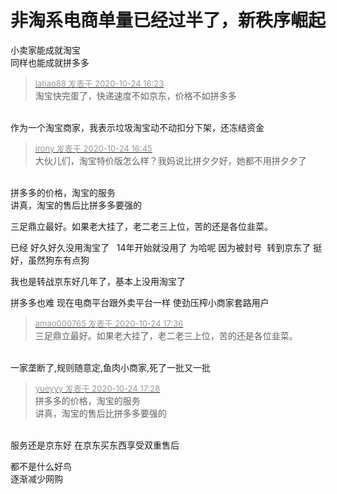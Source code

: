 # 非淘系电商单量已经过半了，新秩序崛起


小卖家能成就淘宝<br />
同样也能成就拼多多 

<div class="quote"><blockquote><font size="2"><a href="https://www.hostloc.com/forum.php?mod=redirect&amp;goto=findpost&amp;pid=9346371&amp;ptid=757973" target="_blank"><font color="#999999">latiao88 发表于 2020-10-24 16:23</font></a></font><br />
淘宝快完蛋了，快递速度不如京东，价格不如拼多多</blockquote></div><br />
<img src="static/image/smiley/default/lol.gif" smilieid="12" border="0" alt="" />作为一个淘宝商家，我表示垃圾淘宝动不动扣分下架，还冻结资金

<div class="quote"><blockquote><font size="2"><a href="https://www.hostloc.com/forum.php?mod=redirect&amp;goto=findpost&amp;pid=9346499&amp;ptid=757973" target="_blank"><font color="#999999">irony 发表于 2020-10-24 16:45</font></a></font><br />
大伙儿们，淘宝特价版怎么样？我妈说比拼夕夕好，她都不用拼夕夕了</blockquote></div><br />
拼多多的价格，淘宝的服务<br />
讲真，淘宝的售后比拼多多要强的<img id="aimg_G8jj3" onclick="zoom(this, this.src, 0, 0, 0)" class="zoom" src="https://cdn.jsdelivr.net/gh/hishis/forum-master/public/images/patch.gif" onmouseover="img_onmouseoverfunc(this)" onload="thumbImg(this)" border="0" alt="" />

三足鼎立最好。如果老大挂了，老二老三上位，苦的还是各位韭菜。

已经 好久好久没用淘宝了&nbsp; &nbsp;14年开始就没用了 为哈呢 因为被封号&nbsp;&nbsp;转到京东了 挺好，虽然狗东有点狗

我也是转战京东好几年了，基本上没用淘宝了

拼多多也难 现在电商平台跟外卖平台一样 使劲压榨小商家套路用户

<div class="quote"><blockquote><font size="2"><a href="https://www.hostloc.com/forum.php?mod=redirect&amp;goto=findpost&amp;pid=9346729&amp;ptid=757973" target="_blank"><font color="#999999">amao000765 发表于 2020-10-24 17:36</font></a></font><br />
三足鼎立最好。如果老大挂了，老二老三上位，苦的还是各位韭菜。</blockquote></div><br />
一家垄断了,规则随意定,鱼肉小商家,死了一批又一批

<div class="quote"><blockquote><font size="2"><a href="https://www.hostloc.com/forum.php?mod=redirect&amp;goto=findpost&amp;pid=9346697&amp;ptid=757973" target="_blank"><font color="#999999">yueyyy 发表于 2020-10-24 17:28</font></a></font><br />
拼多多的价格，淘宝的服务<br />
讲真，淘宝的售后比拼多多要强的</blockquote></div><br />
服务还是京东好 在京东买东西享受双重售后

都不是什么好鸟<br />
逐渐减少网购
